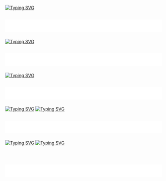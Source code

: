 [![Typing SVG](https://readme-typing-svg.herokuapp.com?font=&duration=10000&color=0494F7&center=true&vCenter=true&width=1000&height=100&lines=%3C+C%2C+Cxx%2C+OpenGL%2C+GLSL%2C+Linux%2C+VS+Code+%3E)](https://git.io/typing-svg)
<br />
<h2 align="center">
 <img src="lines.gif?raw=true" width="1000" height="40">
 </h2>
 
[![Typing SVG](https://readme-typing-svg.herokuapp.com?font=&duration=10000&color=0494F7&center=true&vCenter=true&width=1000&lines=%3C+Programmer+%7C+Game+Modder+%3E)](https://git.io/typing-svg)
<br />
<h2 align="center">
 <img src="lines.gif?raw=true" width="1000" height="40">
</h2>

[![Typing SVG](https://readme-typing-svg.herokuapp.com?font=&duration=10000&color=0494F7&center=true&vCenter=true&width=1000&height=100&lines=%3C+Mod+Sources+in+%22Game+Mods%22+%3E)](https://git.io/typing-svg)
<br />
<h2 align="center">
 <img src="lines.gif?raw=true" width="1000" height="40">
</h2>

[![Typing SVG](https://readme-typing-svg.herokuapp.com?font=&duration=10000&color=0494F7&center=true&vCenter=true&width=1000&height=100&lines=%3C+Contributions+%3E)](https://git.io/typing-svg)
[![Typing SVG](https://readme-typing-svg.herokuapp.com?font=&duration=10000&color=0494F7&center=true&vCenter=true&width=1000&height=100&lines=-Xemu%3A+original+xbox+emulator)](https://git.io/typing-svg)
<br />
<h2 align="center">
 <img src="lines.gif?raw=true" width="1000" height="40">
</h2>

[![Typing SVG](https://readme-typing-svg.herokuapp.com?font=&duration=10000&color=0494F7&center=true&vCenter=true&width=1000&height=100&lines=%3C+Personal+Projects+%3E)](https://git.io/typing-svg)
[![Typing SVG](https://readme-typing-svg.herokuapp.com?font=&duration=10000&color=0494F7&center=true&vCenter=true&width=1000&height=100&lines=-Programming+Languages)](https://git.io/typing-svg)

<br />
<h2 align="center">
 <img src="lines.gif?raw=true" width="1000" height="40">
</h2>

